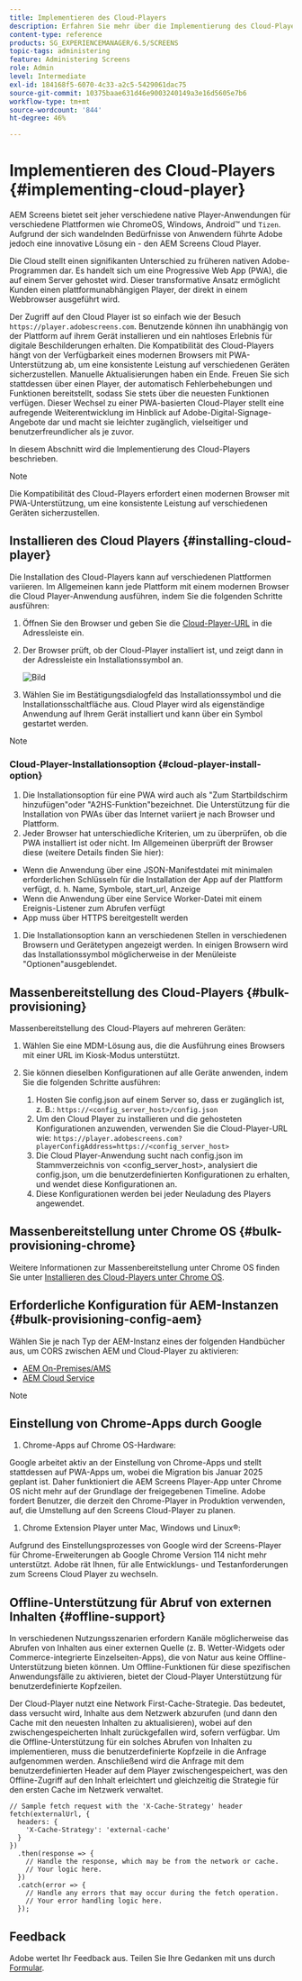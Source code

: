 ```yaml
---
title: Implementieren des Cloud-Players
description: Erfahren Sie mehr über die Implementierung des Cloud-Players.
content-type: reference
products: SG_EXPERIENCEMANAGER/6.5/SCREENS
topic-tags: administering
feature: Administering Screens
role: Admin
level: Intermediate
exl-id: 184168f5-6070-4c33-a2c5-5429061dac75
source-git-commit: 10375baae631d46e9003240149a3e16d5605e7b6
workflow-type: tm+mt
source-wordcount: '844'
ht-degree: 46%

---
```


# Implementieren des Cloud-Players  {#implementing-cloud-player}

AEM Screens bietet seit jeher verschiedene native Player-Anwendungen für verschiedene Plattformen wie ChromeOS, Windows, Android™ und `Tizen`. Aufgrund der sich wandelnden Bedürfnisse von Anwendern führte Adobe jedoch eine innovative Lösung ein - den AEM Screens Cloud Player.

Die Cloud stellt einen signifikanten Unterschied zu früheren nativen Adobe-Programmen dar. Es handelt sich um eine Progressive Web App (PWA), die auf einem Server gehostet wird. Dieser transformative Ansatz ermöglicht Kunden einen plattformunabhängigen Player, der direkt in einem Webbrowser ausgeführt wird.

Der Zugriff auf den Cloud Player ist so einfach wie der Besuch `https://player.adobescreens.com`. Benutzende können ihn unabhängig von der Plattform auf ihrem Gerät installieren und ein nahtloses Erlebnis für digitale Beschilderungen erhalten. Die Kompatibilität des Cloud-Players hängt von der Verfügbarkeit eines modernen Browsers mit PWA-Unterstützung ab, um eine konsistente Leistung auf verschiedenen Geräten sicherzustellen. Manuelle Aktualisierungen haben ein Ende. Freuen Sie sich stattdessen über einen Player, der automatisch Fehlerbehebungen und Funktionen bereitstellt, sodass Sie stets über die neuesten Funktionen verfügen. Dieser Wechsel zu einer PWA-basierten Cloud-Player stellt eine aufregende Weiterentwicklung im Hinblick auf Adobe-Digital-Signage-Angebote dar und macht sie leichter zugänglich, vielseitiger und benutzerfreundlicher als je zuvor.

In diesem Abschnitt wird die Implementierung des Cloud-Players beschrieben.

>[!NOTE]
>
>Die Kompatibilität des Cloud-Players erfordert einen modernen Browser mit PWA-Unterstützung, um eine konsistente Leistung auf verschiedenen Geräten sicherzustellen.

## Installieren des Cloud Players {#installing-cloud-player}

Die Installation des Cloud-Players kann auf verschiedenen Plattformen variieren. Im Allgemeinen kann jede Plattform mit einem modernen Browser die Cloud Player-Anwendung ausführen, indem Sie die folgenden Schritte ausführen:

1. Öffnen Sie den Browser und geben Sie die [Cloud-Player-URL](https://player.adobescreens.com/content/dam/universal-player/firmware.html) in die Adressleiste ein.
1. Der Browser prüft, ob der Cloud-Player installiert ist, und zeigt dann in der Adressleiste ein Installationssymbol an.

   ![Bild](/help/user-guide/assets/cloud-player-install.png)

1. Wählen Sie im Bestätigungsdialogfeld das Installationssymbol und die Installationsschaltfläche aus. Cloud Player wird als eigenständige Anwendung auf Ihrem Gerät installiert und kann über ein Symbol gestartet werden.

>[!NOTE]
>
>### Cloud-Player-Installationsoption {#cloud-player-install-option}
>
1. Die Installationsoption für eine PWA wird auch als &quot;Zum Startbildschirm hinzufügen&quot;oder &quot;A2HS-Funktion&quot;bezeichnet. Die Unterstützung für die Installation von PWAs über das Internet variiert je nach Browser und Plattform.
1. Jeder Browser hat unterschiedliche Kriterien, um zu überprüfen, ob die PWA installiert ist oder nicht. Im Allgemeinen überprüft der Browser diese (weitere Details finden Sie hier):
>
* Wenn die Anwendung über eine JSON-Manifestdatei mit minimalen erforderlichen Schlüsseln für die Installation der App auf der Plattform verfügt, d. h. Name, Symbole, start_url, Anzeige
* Wenn die Anwendung über eine Service Worker-Datei mit einem Ereignis-Listener zum Abrufen verfügt
* App muss über HTTPS bereitgestellt werden
>
1. Die Installationsoption kann an verschiedenen Stellen in verschiedenen Browsern und Gerätetypen angezeigt werden. In einigen Browsern wird das Installationssymbol möglicherweise in der Menüleiste &quot;Optionen&quot;ausgeblendet.

## Massenbereitstellung des Cloud-Players {#bulk-provisioning}

Massenbereitstellung des Cloud-Players auf mehreren Geräten:

1. Wählen Sie eine MDM-Lösung aus, die die Ausführung eines Browsers mit einer URL im Kiosk-Modus unterstützt.
1. Sie können dieselben Konfigurationen auf alle Geräte anwenden, indem Sie die folgenden Schritte ausführen:

   1. Hosten Sie config.json auf einem Server so, dass er zugänglich ist, z. B.: `https://<config_server_host>/config.json`
   1. Um den Cloud Player zu installieren und die gehosteten Konfigurationen anzuwenden, verwenden Sie die Cloud-Player-URL wie: `https://player.adobescreens.com?playerConfigAddress=https://<config_server_host>`
   1. Die Cloud Player-Anwendung sucht nach config.json im Stammverzeichnis von &lt;config_server_host>, analysiert die config.json, um die benutzerdefinierten Konfigurationen zu erhalten, und wendet diese Konfigurationen an.
   1. Diese Konfigurationen werden bei jeder Neuladung des Players angewendet.

## Massenbereitstellung unter Chrome OS {#bulk-provisioning-chrome}

Weitere Informationen zur Massenbereitstellung unter Chrome OS finden Sie unter [Installieren des Cloud-Players unter Chrome OS](https://www.adobe.com/go/aem_screens_cloud_player_en).

## Erforderliche Konfiguration für AEM-Instanzen {#bulk-provisioning-config-aem}

Wählen Sie je nach Typ der AEM-Instanz eines der folgenden Handbücher aus, um CORS zwischen AEM und Cloud-Player zu aktivieren:
* [AEM On-Premises/AMS](https://www.adobe.com/go/aem_screens_cors_ams_en)
* [AEM Cloud Service](https://www.adobe.com/go/aem_screens_cors_aemaacs_en)

>[!NOTE]
>
## Einstellung von Chrome-Apps durch Google
>
1. Chrome-Apps auf Chrome OS-Hardware:
>
Google arbeitet aktiv an der Einstellung von Chrome-Apps und stellt stattdessen auf PWA-Apps um, wobei die Migration bis Januar 2025 geplant ist. Daher funktioniert die AEM Screens Player-App unter Chrome OS nicht mehr auf der Grundlage der freigegebenen Timeline. Adobe fordert Benutzer, die derzeit den Chrome-Player in Produktion verwenden, auf, die Umstellung auf den Screens Cloud-Player zu planen.
>
1. Chrome Extension Player unter Mac, Windows und Linux®:
>
Aufgrund des Einstellungsprozesses von Google wird der Screens-Player für Chrome-Erweiterungen ab Google Chrome Version 114 nicht mehr unterstützt. Adobe rät Ihnen, für alle Entwicklungs- und Testanforderungen zum Screens Cloud Player zu wechseln.

## Offline-Unterstützung für Abruf von externen Inhalten {#offline-support}

In verschiedenen Nutzungsszenarien erfordern Kanäle möglicherweise das Abrufen von Inhalten aus einer externen Quelle (z. B. Wetter-Widgets oder Commerce-integrierte Einzelseiten-Apps), die von Natur aus keine Offline-Unterstützung bieten können. Um Offline-Funktionen für diese spezifischen Anwendungsfälle zu aktivieren, bietet der Cloud-Player Unterstützung für benutzerdefinierte Kopfzeilen.

Der Cloud-Player nutzt eine Network First-Cache-Strategie. Das bedeutet, dass versucht wird, Inhalte aus dem Netzwerk abzurufen (und dann den Cache mit den neuesten Inhalten zu aktualisieren), wobei auf den zwischengespeicherten Inhalt zurückgefallen wird, sofern verfügbar. Um die Offline-Unterstützung für ein solches Abrufen von Inhalten zu implementieren, muss die benutzerdefinierte Kopfzeile in die Anfrage aufgenommen werden. Anschließend wird die Anfrage mit dem benutzerdefinierten Header auf dem Player zwischengespeichert, was den Offline-Zugriff auf den Inhalt erleichtert und gleichzeitig die Strategie für den ersten Cache im Netzwerk verwaltet.

```
// Sample fetch request with the 'X-Cache-Strategy' header
fetch(externalUrl, {
  headers: {
    'X-Cache-Strategy': 'external-cache'
  }
})
  .then(response => {
    // Handle the response, which may be from the network or cache.
    // Your logic here.
  })
  .catch(error => {
    // Handle any errors that may occur during the fetch operation.
    // Your error handling logic here.
  }); 
```

## Feedback

Adobe wertet Ihr Feedback aus. Teilen Sie Ihre Gedanken mit uns durch [Formular](https://forms.office.com/pages/responsepage.aspx?id=Wht7-jR7h0OUrtLBeN7O4TFE0b_GjstOj6I1uGs9vLpURVdWWklQQTZZRTFVNEhRVlBWWldMWlJXOC4u).
